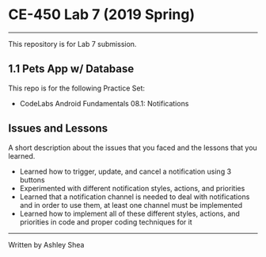 # CE-450 Lab 7 (2019 Spring)
---
This repository is for Lab 7 submission.
 
## 1.1 Pets App w/ Database
 
This repo is for the following Practice Set:
- CodeLabs Android Fundamentals 08.1: Notifications 
 
## Issues and Lessons
 
A short description about the issues that you faced and the lessons that you learned.
- Learned how to trigger, update, and cancel a notification using 3 buttons
- Experimented with different notification styles, actions, and priorities
- Learned that a notification channel is needed to deal with notifications and in order to use them, at least one channel must be implemented
- Learned how to implement all of these different styles, actions, and priorities in code and proper coding techniques for it
---
Written by Ashley Shea
